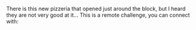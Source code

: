 There is this new pizzeria that opened just around the block, but I heard they are not very good at it...
This is a remote challenge, you can connect with:
